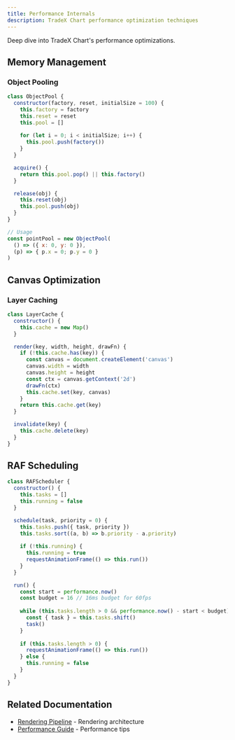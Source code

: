 ```yaml
---
title: Performance Internals
description: TradeX Chart performance optimization techniques
---
```


Deep dive into TradeX Chart's performance optimizations.

## Memory Management

### Object Pooling

```javascript
class ObjectPool {
  constructor(factory, reset, initialSize = 100) {
    this.factory = factory
    this.reset = reset
    this.pool = []
    
    for (let i = 0; i < initialSize; i++) {
      this.pool.push(factory())
    }
  }

  acquire() {
    return this.pool.pop() || this.factory()
  }

  release(obj) {
    this.reset(obj)
    this.pool.push(obj)
  }
}

// Usage
const pointPool = new ObjectPool(
  () => ({ x: 0, y: 0 }),
  (p) => { p.x = 0; p.y = 0 }
)
```

## Canvas Optimization

### Layer Caching

```javascript
class LayerCache {
  constructor() {
    this.cache = new Map()
  }

  render(key, width, height, drawFn) {
    if (!this.cache.has(key)) {
      const canvas = document.createElement('canvas')
      canvas.width = width
      canvas.height = height
      const ctx = canvas.getContext('2d')
      drawFn(ctx)
      this.cache.set(key, canvas)
    }
    return this.cache.get(key)
  }

  invalidate(key) {
    this.cache.delete(key)
  }
}
```

## RAF Scheduling

```javascript
class RAFScheduler {
  constructor() {
    this.tasks = []
    this.running = false
  }

  schedule(task, priority = 0) {
    this.tasks.push({ task, priority })
    this.tasks.sort((a, b) => b.priority - a.priority)
    
    if (!this.running) {
      this.running = true
      requestAnimationFrame(() => this.run())
    }
  }

  run() {
    const start = performance.now()
    const budget = 16 // 16ms budget for 60fps
    
    while (this.tasks.length > 0 && performance.now() - start < budget) {
      const { task } = this.tasks.shift()
      task()
    }
    
    if (this.tasks.length > 0) {
      requestAnimationFrame(() => this.run())
    } else {
      this.running = false
    }
  }
}
```

## Related Documentation

- [Rendering Pipeline](rendering-pipeline) - Rendering architecture
- [Performance Guide](../../guides/performance) - Performance tips